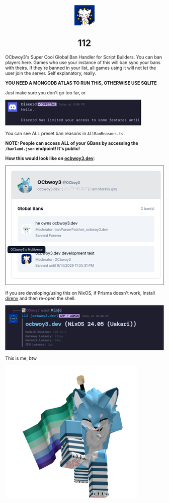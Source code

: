 <img style="display: block; margin: auto; height: 64px;" src="media/logo.png">

# <center>112</center>

OCbwoy3's Super Cool Global Ban Handler for Script Builders.
You can ban players here. Games who use your instance of this will ban sync your bans with theirs. If they're banned in your list, all games using it will not let the user join the server. Self explanatory, really.

**YOU NEED A MONGODB ATLAS TO RUN THIS, OTHERWISE USE SQLITE**

Just make sure you don't go too far, or

![Discord limited my account for 1 hour for using my selfbot](media/discord.png)

You can see ALL preset ban reasons in `AllBanReasons.ts`.

**NOTE: People can access ALL of your GBans by accessing the `/banland.json` endpoint! It's public!**

**How this would look like on [ocbwoy3.dev](https://ocbwoy3.dev/lookup?u=OCboy3)**:

[![Global Ban Lookup on ocbwoy3.dev](media/GBanLookup.png)](https://ocbwoy3.dev/lookup?u=OCboy3)

If you are developing/using this on NixOS, if Prisma doesn't work, Install [direnv](https://direnv.net/docs/hook.html) and then re-open the shell.

![The info command](media/SystemInfo.png)

This is me, btw

![me](media/ThisIsMe.png)
